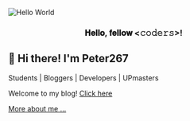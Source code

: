 ![Hello World](https://github.com/user-attachments/assets/f3eb217e-8977-4dc4-9b0a-364f35fab4b8)

<h3 align="center">𝐇𝐞𝐥𝐥𝐨, 𝐟𝐞𝐥𝐥𝐨𝐰 <𝚌𝚘𝚍𝚎𝚛𝚜></𝚌𝚘𝚍𝚎𝚛𝚜>!

## 👋 Hi there! I'm Peter267
Students | Bloggers | Developers | UPmasters

Welcome to my blog!  [Click here](https://peter267.zeabur.app)

[More about me ...](https://peter267.zeabur.app/about/)
